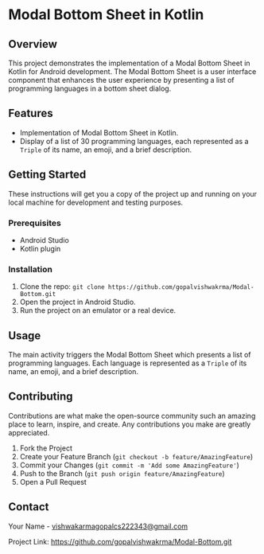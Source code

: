 # Modal Bottom Sheet in Kotlin

## Overview

This project demonstrates the implementation of a Modal Bottom Sheet in Kotlin for Android development. The Modal Bottom Sheet is a user interface component that enhances the user experience by presenting a list of programming languages in a bottom sheet dialog.

## Features

- Implementation of Modal Bottom Sheet in Kotlin.
- Display of a list of 30 programming languages, each represented as a `Triple` of its name, an emoji, and a brief description.

## Getting Started

These instructions will get you a copy of the project up and running on your local machine for development and testing purposes.

### Prerequisites

- Android Studio
- Kotlin plugin

### Installation

1. Clone the repo: `git clone https://github.com/gopalvishwakrma/Modal-Bottom.git`
2. Open the project in Android Studio.
3. Run the project on an emulator or a real device.

## Usage

The main activity triggers the Modal Bottom Sheet which presents a list of programming languages. Each language is represented as a `Triple` of its name, an emoji, and a brief description.

## Contributing

Contributions are what make the open-source community such an amazing place to learn, inspire, and create. Any contributions you make are greatly appreciated.

1. Fork the Project
2. Create your Feature Branch (`git checkout -b feature/AmazingFeature`)
3. Commit your Changes (`git commit -m 'Add some AmazingFeature'`)
4. Push to the Branch (`git push origin feature/AmazingFeature`)
5. Open a Pull Request

## Contact

Your Name - vishwakarmagopalcs222343@gmail.com

Project Link: https://github.com/gopalvishwakrma/Modal-Bottom.git
